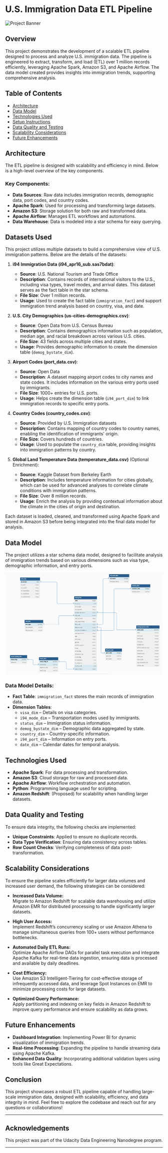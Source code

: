 
# U.S. Immigration Data ETL Pipeline

![Project Banner](https://via.placeholder.com/1200x300.png?text=U.S.+Immigration+Data+ETL+Pipeline)

## Overview

This project demonstrates the development of a scalable ETL pipeline designed to process and analyze U.S. immigration data. The pipeline is engineered to extract, transform, and load (ETL) over 1 million records efficiently, leveraging Apache Spark, Amazon S3, and Apache Airflow. The data model created provides insights into immigration trends, supporting comprehensive analysis.

## Table of Contents


- [Architecture](#architecture)
- [Data Model](#data-model)
- [Technologies Used](#technologies-used)
- [Setup Instructions](#setup-instructions)
- [Data Quality and Testing](#data-quality-and-testing)
- [Scalability Considerations](#scalability-considerations)
- [Future Enhancements](#future-enhancements)

## Architecture

The ETL pipeline is designed with scalability and efficiency in mind. Below is a high-level overview of the key components.

### Key Components:
- **Data Sources**: Raw data includes immigration records, demographic data, port codes, and country codes.
- **Apache Spark**: Used for processing and transforming large datasets.
- **Amazon S3**: Storage solution for both raw and transformed data.
- **Apache Airflow**: Manages ETL workflows and automations.
- **Data Warehouse**: Data is modeled into a star schema for easy querying.

## Datasets Used

This project utilizes multiple datasets to build a comprehensive view of U.S. immigration patterns. Below are the details of the datasets:

1. **i94 Immigration Data (i94_apr16_sub.sas7bdat)**:
   - **Source**: U.S. National Tourism and Trade Office
   - **Description**: Contains records of international visitors to the U.S., including visa types, travel modes, and arrival dates. This dataset serves as the fact table in the star schema.
   - **File Size**: Over 1 million records.
   - **Usage**: Used to create the fact table (`immigration_fact`) and support immigration trend analysis based on country, visa, and date.

2. **U.S. City Demographics (us-cities-demographics.csv)**:
   - **Source**: Open Data from U.S. Census Bureau
   - **Description**: Contains demographics information such as population, median age, and racial breakdown across various U.S. cities.
   - **File Size**: 43 fields across multiple cities and states.
   - **Usage**: Provides demographic information to create the dimension table (`demog_bystate_dim`).

3. **Airport Codes (port_data.csv)**:
   - **Source**: Open Data
   - **Description**: A dataset mapping airport codes to city names and state codes. It includes information on the various entry ports used by immigrants.
   - **File Size**: 1000+ entries for U.S. ports.
   - **Usage**: Helps create the dimension table (`i94_port_dim`) to link immigration records to specific entry ports.

4. **Country Codes (country_codes.csv)**:
   - **Source**: Provided by U.S. Immigration datasets
   - **Description**: Contains mapping of country codes to country names, enabling the identification of immigrants' origin.
   - **File Size**: Covers hundreds of countries.
   - **Usage**: Used to populate the `country_dim` table, providing insights into immigration patterns by country.

5. **Global Land Temperature Data (temperature_data.csv)** (Optional Enrichment):
   - **Source**: Kaggle Dataset from Berkeley Earth
   - **Description**: Includes temperature information for cities globally, which can be used for advanced analyses to correlate climate conditions with immigration patterns.
   - **File Size**: Over 8 million records.
   - **Usage**: Enrich the analysis by providing contextual information about the climate in the cities of origin and destination.

Each dataset is loaded, cleaned, and transformed using Apache Spark and stored in Amazon S3 before being integrated into the final data model for analysis.

## Data Model

The project utilizes a star schema data model, designed to facilitate analysis of immigration trends based on various dimensions such as visa type, demographic information, and entry ports.

<img src="data_model.png">

### Data Model Details:
- **Fact Table**: `immigration_fact` stores the main records of immigration data.
- **Dimension Tables**:
  - `visa_dim` – Details on visa categories.
  - `i94_mode_dim` – Transportation modes used by immigrants.
  - `status_dim` – Immigration status information.
  - `demog_bystate_dim` – Demographic data aggregated by state.
  - `country_dim` – Country-specific information.
  - `i94_port_dim` – Information on entry ports.
  - `date_dim` – Calendar dates for temporal analysis.

## Technologies Used

- **Apache Spark**: For data processing and transformation.
- **Amazon S3**: Cloud storage for raw and processed data.
- **Apache Airflow**: Workflow orchestration and automation.
- **Python**: Programming language used for scripting.
- **Amazon Redshift**: (Proposed) for scalability when handling larger datasets.

## Data Quality and Testing

To ensure data integrity, the following checks are implemented:
- **Unique Constraints**: Applied to ensure no duplicate records.
- **Data Type Verification**: Ensuring data consistency across tables.
- **Row Count Checks**: Verifying completeness of data post-transformation.

## Scalability Considerations

To ensure the pipeline scales efficiently for larger data volumes and increased user demand, the following strategies can be considered:

- **Increased Data Volume:**  
  Migrate to Amazon Redshift for scalable data warehousing and utilize Amazon EMR for distributed processing to handle significantly larger datasets.

- **High User Access:**  
  Implement Redshift’s concurrency scaling or use Amazon Athena to manage simultaneous queries from 100+ users without performance bottlenecks.

- **Automated Daily ETL Runs:**  
  Optimize Apache Airflow DAGs for parallel task execution and integrate Apache Kafka for real-time data ingestion, ensuring data is processed and available by daily deadlines.

- **Cost Efficiency:**  
  Use Amazon S3 Intelligent-Tiering for cost-effective storage of infrequently accessed data, and leverage Spot Instances on EMR to minimize processing costs for large datasets.

- **Optimized Query Performance:**  
  Apply partitioning and indexing on key fields in Amazon Redshift to improve query performance and ensure scalability as data grows.

## Future Enhancements

- **Dashboard Integration**: Implementing Power BI for dynamic visualization of immigration trends.
- **Real-time Processing**: Expanding the pipeline to handle streaming data using Apache Kafka.
- **Enhanced Data Quality**: Incorporating additional validation layers using tools like Great Expectations.

## Conclusion

This project showcases a robust ETL pipeline capable of handling large-scale immigration data, designed with scalability, efficiency, and data integrity in mind. Feel free to explore the codebase and reach out for any questions or collaborations!

---

## Acknowledgements

This project was part of the Udacity Data Engineering Nanodegree program.

---

